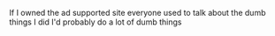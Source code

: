 If I owned the ad supported site everyone used to talk about the dumb things I did I'd probably do a lot of dumb things

